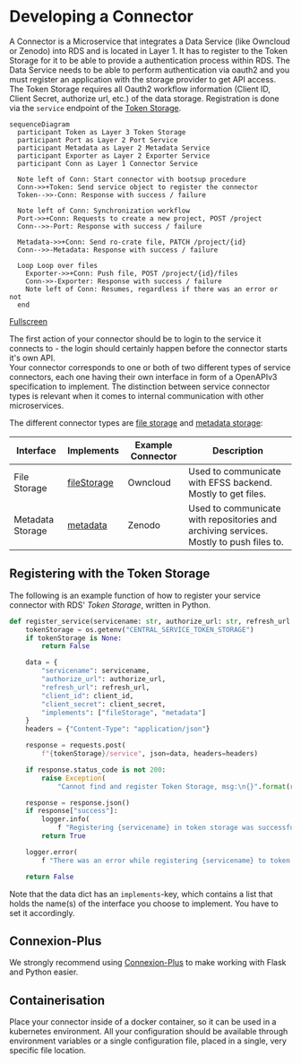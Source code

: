 # Developing a Connector

A Connector is a Microservice that integrates a Data Service (like Owncloud or Zenodo) into RDS and is located in Layer 1. It has to register to the Token Storage for it to be able to provide a authentication process within RDS. The Data Service needs to be able to perform authentication via oauth2 and you must register an application with the storage provider to get API access. The Token Storage requires all Oauth2 workflow information (Client ID, Client Secret, authorize url, etc.) of the data storage. Registration is done via the `service` endpoint of the [Token Storage](/impl/layer3-token-storage-docstring/).

<!-- Since your microservice integrates a service into the RDS system, it must register in the Token Storage so that it can offer your microservice in the plugins in the registration process. The Token Storage requires all Oauth2 workflow information (Client ID, Client Secret, authorize url, etc.). For this you use the *service* endpoint of the [Token Storage](/doc/impl/central/token-storage). -->

```mermaid
sequenceDiagram
  participant Token as Layer 3 Token Storage
  participant Port as Layer 2 Port Service
  participant Metadata as Layer 2 Metadata Service
  participant Exporter as Layer 2 Exporter Service
  participant Conn as Layer 1 Connector Service

  Note left of Conn: Start connector with bootsup procedure
  Conn->>+Token: Send service object to register the connector
  Token-->>-Conn: Response with success / failure
  
  Note left of Conn: Synchronization workflow
  Port->>+Conn: Requests to create a new project, POST /project
  Conn-->>-Port: Response with success / failure
  
  Metadata->>+Conn: Send ro-crate file, PATCH /project/{id}
  Conn-->>-Metadata: Response with success / failure
  
  Loop Loop over files
    Exporter->>+Conn: Push file, POST /project/{id}/files
    Conn->>-Exporter: Response with success / failure
    Note left of Conn: Resumes, regardless if there was an error or not
  end
```
[Fullscreen](/img/workflowSync.svg)

The first action of your connector should be to login to the service it connects to - the login should certainly happen before the connector starts it's own API.    
Your connector corresponds to one or both of two different types of service connectors, each one having their own interface in form of a OpenAPIv3 specification to implement. The distinction between service connector types is relevant when it comes to internal communication with other microservices.

The different connector types are <u>file storage</u> and <u>metadata storage</u>:

| Interface        | Implements                                                                                                                         | Example Connector | Description                                                                            |
|------------------|------------------------------------------------------------------------------------------------------------------------------------|-------------------|----------------------------------------------------------------------------------------|
| File Storage     | [fileStorage](https://raw.githubusercontent.com/Sciebo-RDS/Sciebo-RDS/master/RDS/layer2_use_cases/interface_port_file_storage.yml) | Owncloud          | Used to communicate with EFSS backend. Mostly to get files.                            |
| Metadata Storage | [metadata](https://raw.githubusercontent.com/Sciebo-RDS/Sciebo-RDS/master/RDS/layer2_use_cases/interface_port_metadata.yml)        | Zenodo            | Used to communicate with repositories and archiving services. Mostly to push files to. |

## Registering with the Token Storage

The following is an example function of how to register your service connector with RDS' *Token Storage*, written in Python.
<!-- With the following Python function you can register your service with *Token Storage*. -->

``` python
def register_service(servicename: str, authorize_url: str, refresh_url: str, client_id: str, client_secret: str):
    tokenStorage = os.getenv("CENTRAL_SERVICE_TOKEN_STORAGE")
    if tokenStorage is None:
        return False

    data = {
        "servicename": servicename,
        "authorize_url": authorize_url,
        "refresh_url": refresh_url,
        "client_id": client_id,
        "client_secret": client_secret,
        "implements": ["fileStorage", "metadata"]
    }
    headers = {"Content-Type": "application/json"}

    response = requests.post(
        f"{tokenStorage}/service", json=data, headers=headers)

    if response.status_code is not 200:
        raise Exception(
            "Cannot find and register Token Storage, msg:\n{}".format(response.text)

    response = response.json()
    if response["success"]:
        logger.info(
            f "Registering {servicename} in token storage was successful.")
        return True

    logger.error(
        f "There was an error while registering {servicename} to token storage.\nJSON: {response}")

    return False
```

Note that the data dict has an `implements`-key, which contains a list that holds the name(s) of the interface you choose to implement. You have to set it accordingly.


## Connexion-Plus

We strongly recommend using [Connexion-Plus](https://pypi.org/project/connexion-plus/) to make working with Flask and Python easier.


## Containerisation

Place your connector inside of a docker container, so it can be used in a kubernetes environment. All your configuration should be available through environment variables or a single configuration file, placed in a single, very specific file location.

